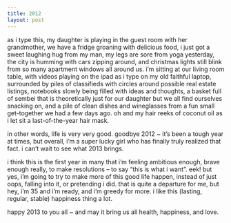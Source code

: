 ```yaml
---
title: 2012    
layout: post
---
```


as i type this, my daughter is playing in the guest room with her grandmother, we have a fridge groaning with delicious food, i just got a sweet laughing hug from my man, my legs are sore from yoga yesterday, the city is humming with cars zipping around, and christmas lights still blink from so many apartment windows all around us. i’m sitting at our living room table, with videos playing on the ipad as i type on my old faithful laptop, surrounded by piles of classifieds with circles around possible real estate listings, notebooks slowly being filled with ideas and thoughts, a basket full of sembei that is theoretically just for our daughter but we all find ourselves snacking on, and a pile of clean dishes and wineglasses from a fun small get-together we had a few days ago. oh and my hair reeks of coconut oil as i let sit a last-of-the-year hair mask.

in other words, life is very very good. goodbye 2012 ~ it’s been a tough year at times, but overall, i’m a super lucky girl who has finally truly realized that fact. i can’t wait to see what 2013 brings.

i think this is the first year in many that i’m feeling ambitious enough, brave enough really, to make resolutions – to say “this is what i want”. eek! but yes, i’m going to try to make more of this good life happen, instead of just oops, falling into it, or pretending i did. that is quite a departure for me, but hey, i’m 35 and i’m ready, and i’m greedy for more. i like this (lasting, regular, stable) happiness thing a lot.

happy 2013 to you all ~ and may it bring us all health, happiness, and love.